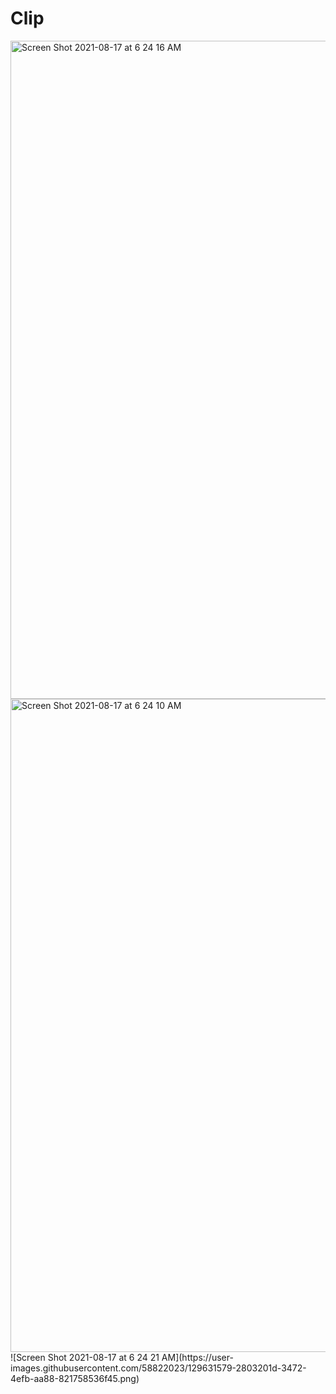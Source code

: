 # Clip

<img width="1053" alt="Screen Shot 2021-08-17 at 6 24 16 AM" src="https://user-images.githubusercontent.com/58822023/129631430-846cb68a-db4e-492b-bceb-56dbf9fd26d8.png">
<img width="1045" alt="Screen Shot 2021-08-17 at 6 24 10 AM" src="https://user-images.githubusercontent.com/58822023/129631524-09023b67-54ef-43e2-a08a-ddb8cecef524.png">
![Screen Shot 2021-08-17 at 6 24 21 AM](https://user-images.githubusercontent.com/58822023/129631579-2803201d-3472-4efb-aa88-821758536f45.png)


